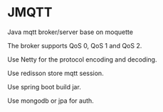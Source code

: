 # JMQTT

Java mqtt broker/server base on moquette

The broker supports QoS 0, QoS 1 and QoS 2.

Use Netty for the protocol encoding and decoding.

Use redisson store mqtt session.

Use spring boot build jar.

Use mongodb or jpa for auth.
